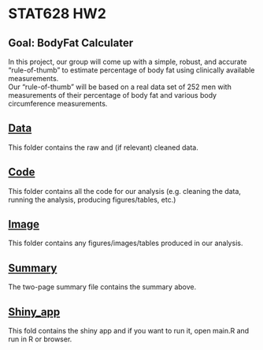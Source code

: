 # STAT628 HW2 
## Goal: BodyFat Calculater
In this project, our group will come up with a simple, robust, and accurate “rule-of-thumb” to estimate percentage of body fat using clinically available measurements.\
Our “rule-of-thumb” will be based on a real data set of 252 men with measurements of their percentage of body fat and various body circumference measurements.

## [Data](data/) 
This folder contains the raw and (if relevant) cleaned data.

## [Code](code/)
This folder contains all the code for our analysis (e.g. cleaning the data, running the analysis, producing figures/tables, etc.)

## [Image](image/)
This folder contains any figures/images/tables produced in our analysis.

## [Summary](summary/) 
The two-page summary file contains the summary above.

## [Shiny_app](shiny_app/)
This fold contains the shiny app and if you want to run it, open main.R and run in R or browser.
